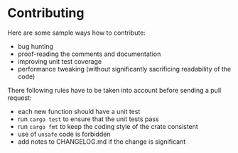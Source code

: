 # Contributing

Here are some sample ways how to contribute:

 - bug hunting
 - proof-reading the comments and documentation
 - improving unit test coverage
 - performance tweaking (without significantly sacrificing readability of the code)

There following rules have to be taken into account before sending a pull request:

  - each new function should have a unit test
  - run `cargo test` to ensure that the unit tests pass
  - run `cargo fmt` to keep the coding style of the crate consistent
  - use of `unsafe` code is forbidden
  - add notes to CHANGELOG.md if the change is significant

